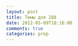 ```yaml
---
layout: post
title: Темы для 288
date: 2012-05-09T10:16:00
comments: true
categories: prep
---
```



